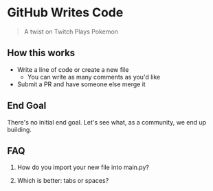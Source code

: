# GitHub Writes Code

> A twist on Twitch Plays Pokemon

## How this works

- Write a line of code or create a new file
  - You can write as many comments as you'd like
- Submit a PR and have someone else merge it

## End Goal

There's no initial end goal. Let's see what, as a community, we end up building.

## FAQ

1. How do you import your new file into main.py?

2. Which is better: tabs or spaces?
